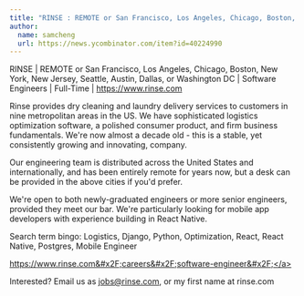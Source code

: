 ```yaml
---
title: "RINSE : REMOTE or San Francisco, Los Angeles, Chicago, Boston, New York, New Jersey, Seattle, Austin, Dallas, or Washington DC"
author:
  name: samcheng
  url: https://news.ycombinator.com/item?id=40224990
---
```

RINSE | REMOTE or San Francisco, Los Angeles, Chicago, Boston, New York, New Jersey, Seattle, Austin, Dallas, or Washington DC | Software Engineers | Full-Time | <a href="https:&#x2F;&#x2F;www.rinse.com" rel="nofollow">https:&#x2F;&#x2F;www.rinse.com</a>

Rinse provides dry cleaning and laundry delivery services to customers in nine metropolitan areas in the US. We have sophisticated logistics optimization software, a polished consumer product, and firm business fundamentals. We&#x27;re now almost a decade old - this is a stable, yet consistently growing and innovating, company.

Our engineering team is distributed across the United States and internationally, and has been entirely remote for years now, but a desk can be provided in the above cities if you&#x27;d prefer.

We&#x27;re open to both newly-graduated engineers or more senior engineers, provided they meet our bar.  We&#x27;re particularly looking for mobile app developers with experience building in React Native.

Search term bingo: Logistics, Django, Python, Optimization, React, React Native, Postgres, Mobile Engineer

<a href="https:&#x2F;&#x2F;www.rinse.com&#x2F;careers&#x2F;software-engineer&#x2F;" rel="nofollow">https:&#x2F;&#x2F;www.rinse.com&#x2F;careers&#x2F;software-engineer&#x2F;</a>

Interested? Email us as jobs@rinse.com, or my first name at rinse.com
